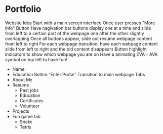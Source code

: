 # Portfolio
Website Idea
Start with a main screen interface
Once user presses "More Info" Button
Have nagivation bar buttons display one at a time and slide from left to a certain part of the webpage one after the other slightly overlapping
Once all buttons appear, slide out resume webpage content from left to right
For each webpage transition, have each webpage content slide from left to right and the old content disappears
Button highlight indicators to show which webpage you are on
Have a animating EVA - AVA symbol on top left to have fun!
* Name
* Education
Button “Enter Portal”
Transition to main webpage
Tabs
* About Me
* Resume
    * Past jobs
    * Education
    * Certificates
    * Volunteer
* Projects
* Fun game tab
    * Snake
    * Tetris